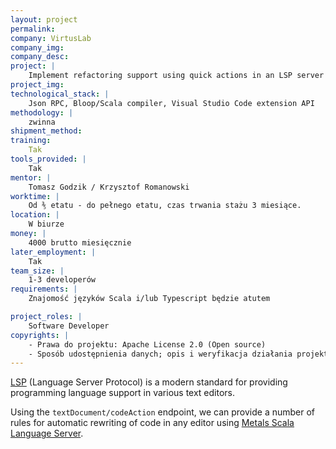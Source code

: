 ```yaml
---
layout: project
permalink: 
company: VirtusLab
company_img:
company_desc:
project: |
    Implement refactoring support using quick actions in an LSP server
project_img:
technological_stack: |
    Json RPC, Bloop/Scala compiler, Visual Studio Code extension API
methodology: |
    zwinna
shipment_method:
training:
    Tak
tools_provided: |
    Tak
mentor: |
    Tomasz Godzik / Krzysztof Romanowski
worktime: |
    Od ⅗ etatu - do pełnego etatu, czas trwania stażu 3 miesiące.
location: |
    W biurze
money: |
    4000 brutto miesięcznie
later_employment: |
    Tak
team_size: |
    1-3 developerów
requirements: |
    Znajomość języków Scala i/lub Typescript będzie atutem

project_roles: |
    Software Developer
copyrights: |
    - Prawa do projektu: Apache License 2.0 (Open source)
    - Sposób udostępnienia danych; opis i weryfikacja działania projektu na potrzeby pracy licencjackiej: Dane są ogólnodostępne
---
```

[LSP](http://microsoft.github.io/language-server-protocol/) (Language Server Protocol) is a modern standard for providing programming language support in various text editors.

Using the `textDocument/codeAction` endpoint, we can provide a number of rules for automatic rewriting of code in any editor using [Metals Scala Language Server](http://scalameta.org/metals).
